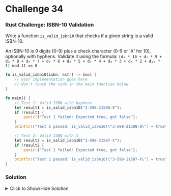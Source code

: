 # Challenge 34

### Rust Challenge: ISBN-10 Validation

Write a function `is_valid_isbn10` that checks if a given string is a valid ISBN-10. 

An ISBN-10 is 9 digits (0-9) plus a check character (0-9 or 'X' for 10), optionally with hyphens. Validate it using the formula: `(d₁ * 10 + d₂ * 9 + d₃ * 8 + d₄ * 7 + d₅ * 6 + d₆ * 5 + d₇ * 4 + d₈ * 3 + d₉ * 2 + d₁₀ * 1) mod 11 == 0`

```rust
fn is_valid_isbn10(isbn: &str) -> bool {
    // your implementation goes here
    // don't touch the code in the main function below
}

fn main() {
    // Test 1: Valid ISBN with hyphens
    let result1 = is_valid_isbn10("3-598-21508-8");
    if !result1 {
        panic!("Test 1 failed: Expected true, got false");
    }
    println!("Test 1 passed: is_valid_isbn10(\"3-598-21508-8\") = true");

    // Test 2: Valid ISBN with X
    let result2 = is_valid_isbn10("3-598-21507-X");
    if !result2 {
        panic!("Test 2 failed: Expected true, got false");
    }
    println!("Test 2 passed: is_valid_isbn10(\"3-598-21507-X\") = true");
}
```


### Solution

<details>
<summary>Click to Show/Hide Solution</summary>

```rust
fn is_valid_isbn10(isbn: &str) -> bool {
    let cleaned: String = isbn.chars().filter(|c| c.is_alphanumeric()).collect();
    if cleaned.len() != 10 {
        return false;
    }

    let mut sum = 0;
    for (i, c) in cleaned.chars().enumerate() {
        let digit = if c == 'X' && i == 9 {
            10 // Check character 'X' represents 10
        } else if c.is_digit(10) {
            c.to_digit(10).unwrap()
        } else {
            return false; // Invalid character
        };
        sum += digit * (10 - i as u32);
    }

    sum % 11 == 0
}
```
</details>